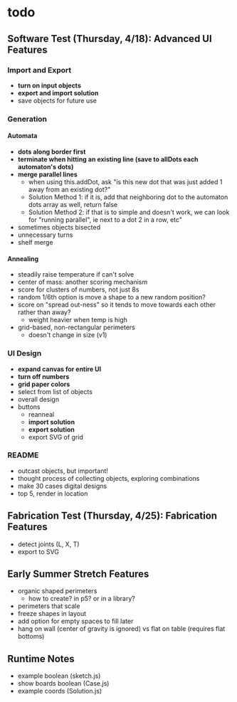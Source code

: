 # todo

## Software Test (Thursday, 4/18): Advanced UI Features

### Import and Export

- **turn on input objects**
- **export and import solution**
- save objects for future use

### Generation

#### Automata

- **dots along border first**
- **terminate when hitting an existing line (save to allDots each automaton's dots)**
- **merge parallel lines**
  - when using this.addDot, ask "is this new dot that was just added 1 away from an existing dot?"
  - Solution Method 1: if it is, add that neighboring dot to the automaton dots array as well, return false
  - Solution Method 2: if that is to simple and doesn't work, we can look for "running parallel", ie next to a dot 2 in a row, etc"
- sometimes objects bisected
- unnecessary turns
- shelf merge

#### Annealing

- steadily raise temperature if can't solve
- center of mass: another scoring mechanism
- score for clusters of numbers, not just 8s
- random 1/6th option is move a shape to a new random position?
- score on "spread out-ness" so it tends to move towards each other rather than away?
  - weight heavier when temp is high
- grid-based, non-rectangular perimeters
  - doesn't change in size (v1)

### UI Design

- **expand canvas for entire UI**
- **turn off numbers**
- **grid paper colors**
- select from list of objects
- overall design
- buttons
  - reanneal
  - **import solution**
  - **export solution**
  - export SVG of grid

### README

- outcast objects, but important!
- thought process of collecting objects, exploring combinations
- make 30 cases digital designs
- top 5, render in location

## Fabrication Test (Thursday, 4/25): Fabrication Features

- detect joints (L, X, T)
- export to SVG

## Early Summer Stretch Features

- organic shaped perimeters
  - how to create? in p5? or in a library?
- perimeters that scale
- freeze shapes in layout
- add option for empty spaces to fill later
- hang on wall (center of gravity is ignored) vs flat on table (requires flat bottoms)

## Runtime Notes

- example boolean (sketch.js)
- show boards boolean (Case.js)
- example coords (Solution.js)
